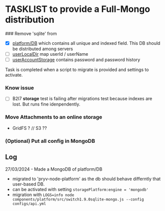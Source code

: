 # TASKLIST to provide a Full-Mongo distribution

### Remove 'sqlite' from

- [x] [platform/DB](https://github.com/pryv/open-pryv.io/blob/full-mongo/components/platform/src/) which contains all unique and indexed field. This DB should be distributed among servers
- [ ] [userLocalDir](https://github.com/pryv/open-pryv.io/blob/full-mongo/components/storage/src/userLocalDirectory.js) map userId / userName
- [ ] [userAccountStorage](https://github.com/pryv/open-pryv.io/full-mongo/master/components/storage/src/userAccountStorage.js) contains password and password history

Task is completed when a script to migrate is provided and settings to activate. 

### Know issue
- [ ] B2I7 **storage** test is failing after migrations test because indexes are lost. But runs fine idenpendently. 

### Move Attachments to an online storage

- GridFS ? // S3 ??

### (Optional) Put all config in MongoDB

## Log

27/03/2024 - Made a MongoDB of platform/DB 

- migrated to 'pryv-node-platform' as the db should behave differntly that user-based DB.
- can be activated with setting `storagePlatform:engine = 'mongodb'`
- migration with `LOGS=info node components/platform/src/switch1.9.0sqlite-mongo.js --config configs/api.yml`


